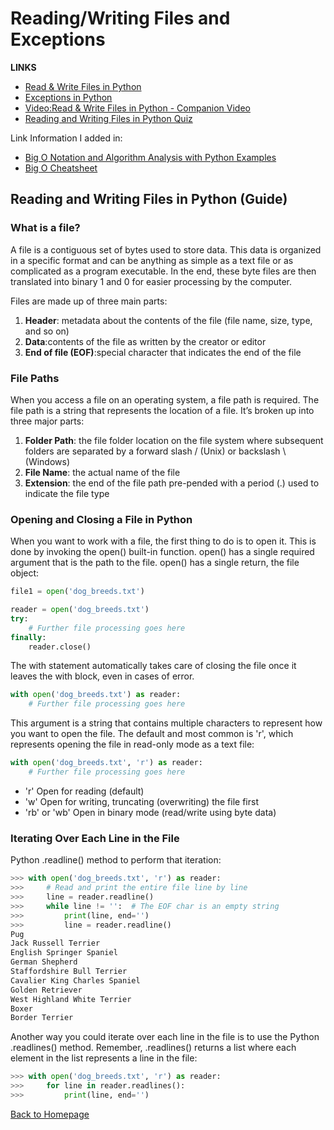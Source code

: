 # Reading/Writing Files and Exceptions

**LINKS**

- [Read & Write Files in Python](https://realpython.com/read-write-files-python/)
- [Exceptions in Python](https://realpython.com/python-exceptions/)
- [Video:Read & Write Files in Python - Companion Video](https://realpython.com/courses/reading-and-writing-files-python/)
- [Reading and Writing Files in Python Quiz](https://realpython.com/quizzes/read-write-files-python/)

Link Information I added in:

- [Big O Notation and Algorithm Analysis with Python Examples](https://stackabuse.com/big-o-notation-and-algorithm-analysis-with-python-examples/)
- [Big O Cheatsheet](https://www.bigocheatsheet.com/)

## Reading and Writing Files in Python (Guide)


### What is a file?

A file is a contiguous set of bytes used to store data. This data is organized in a specific format and can be anything as simple as a text file or as complicated as a program executable. In the end, these byte files are then translated into binary 1 and 0 for easier processing by the computer.

Files are made up of three main parts:

1. **Header**: metadata about the contents of the file (file name, size, type, and so on)
2. **Data**:contents of the file as written by the creator or editor
3. **End of file (EOF)**:special character that indicates the end of the file

### File Paths

When you access a file on an operating system, a file path is required. The file path is a string that represents the location of a file. It’s broken up into three major parts:

1. **Folder Path**: the file folder location on the file system where subsequent folders are separated by a forward slash / (Unix) or backslash \ (Windows)
2. **File Name**: the actual name of the file
3. **Extension**: the end of the file path pre-pended with a period (.) used to indicate the file type

### Opening and Closing a File in Python

When you want to work with a file, the first thing to do is to open it. This is done by invoking the open() built-in function. open() has a single required argument that is the path to the file. open() has a single return, the file object:

```Python
file1 = open('dog_breeds.txt')

reader = open('dog_breeds.txt')
try:
    # Further file processing goes here
finally:
    reader.close()
```
The with statement automatically takes care of closing the file once it leaves the with block, even in cases of error.

```Python
with open('dog_breeds.txt') as reader:
    # Further file processing goes here
```

This argument is a string that contains multiple characters to represent how you want to open the file. The default and most common is 'r', which represents opening the file in read-only mode as a text file:

```Python
with open('dog_breeds.txt', 'r') as reader:
    # Further file processing goes here
```
- 'r'	Open for reading (default)
- 'w'	Open for writing, truncating (overwriting) the file first
- 'rb' or 'wb'	Open in binary mode (read/write using byte data)

### Iterating Over Each Line in the File

Python .readline() method to perform that iteration:

```Python
>>> with open('dog_breeds.txt', 'r') as reader:
>>>     # Read and print the entire file line by line
>>>     line = reader.readline()
>>>     while line != '':  # The EOF char is an empty string
>>>         print(line, end='')
>>>         line = reader.readline()
Pug
Jack Russell Terrier
English Springer Spaniel
German Shepherd
Staffordshire Bull Terrier
Cavalier King Charles Spaniel
Golden Retriever
West Highland White Terrier
Boxer
Border Terrier
```
Another way you could iterate over each line in the file is to use the Python .readlines() method. Remember, .readlines() returns a list where each element in the list represents a line in the file:

```Python
>>> with open('dog_breeds.txt', 'r') as reader:
>>>     for line in reader.readlines():
>>>         print(line, end='')
```

[Back to Homepage](https://ashcaz.github.io/reading-notes)


